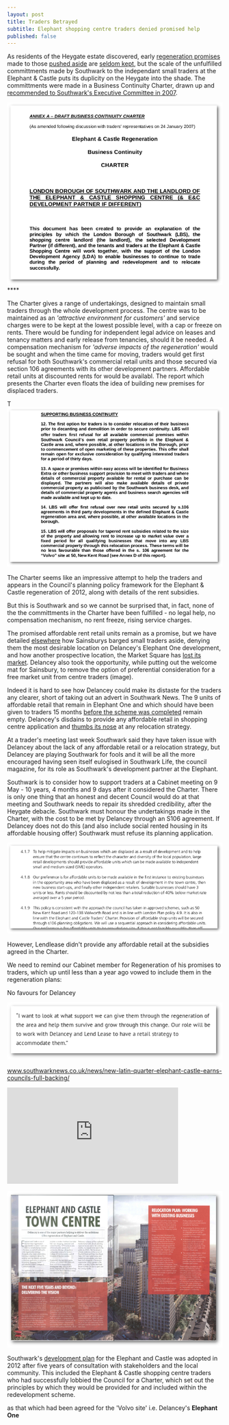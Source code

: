 ```yaml
---
layout: post
title: Traders Betrayed
subtitle: Elephant shopping centre traders denied promised help
published: false
---
```

As residents of the Heygate estate discovered, early [regeneration promises](http://heygatewashome.org/displacement.html) made to those [pushed aside](http://35percent.org/2013-06-08-the-heygate-diaspora/) are [seldom kept](http://www.reuters.com/article/us-britain-london-housing-idUSKCN0SD0OV20151019), but the scale of the unfulfilled committments made by Southwark to the independant small traders at the Elephant & Castle puts  its duplicity on the Heygate into the shade.
The committments were made in a Business Continuity Charter, drawn up and [recommended to Southwark's Executive Committee in 2007](http://moderngov.southwark.gov.uk/Data/Overview%20&%20Scrutiny%20Committee/20070709/Agenda/Attachment%202.pdf).

![](/img/lbstraderscharter.png)****

The Charter gives a range of undertakings, designed to maintain small traders through the whole development process. The centre was to be maintained as an  _'attractive environment for customers'_ and service charges were to be kept at the lowest possible level, with a cap or freeze on rents.  There would be funding for independent legal advice on leases and tenancy matters and early release from tenancies, should it be needed.  A compensation mechanism for _'adverse impacts of the regeneration'_ would be sought and when the time came for moving, traders would get first refusal for both Southwark's commercial retail units and those secured via section 106 agreements with its other development partners.  Affordable retail units at discounted rents for would be availabl.  The report which presents the Charter even floats the idea of building new premises for displaced traders.






T![](/img/lbstraderscharterextract.png)



The Charter seems like an impressive attempt to help the traders and appears in the Council's planning policy framework for the Elephant & Castle regeneration of 2012, along with details of the rent subsidies.

But this is Southwark and so we cannot be surprised that, in fact, none of the the committments in the Charter have been fulfilled - no legal help, no compensation mechanism, no rent freeze, rising service charges.

The promised affordable rent retail units remain as a promise, but we have detailed [elsewhere](http://35percent.org/tribeca-square/) how Sainsburys barged small traders aside, denying them the most desirable location on Delancey's Elephant One development, and how another prospective location, the Market Square has [lost its market](http://35percent.org/tribeca-square/).  Delancey also took the opportunity, while putting out the welcome mat for Sainsbury, to remove the option of preferential consideration for a free market unit from centre traders (image).  

Indeed it is hard to see how Delancey could make its distaste for the traders any clearer, short of taking out an advert in Southwark News.  The 9 units of affordable retail that remain in Elephant One and which should have been given to traders 15 months [before the scheme was completed](http://planbuild.southwark.gov.uk/documents/?casereference=13/AP/2302&system=DC) remain empty.   Delancey's disdains to provide any affordable retail in shopping centre application and [thumbs its nose](http://35percent.org/2016-12-19-delancey-submits-shopping-centre-application/) at any relocation strategy.

At a trader's meeting last week Southwark said they have taken issue with Delancey about the lack of any affordable retail or a relocation strategy, but Delancey are playing Southwark for fools and it will be all the more encouraged having seen itself eulogised in Southwark Life, the council magazine, for its role as Southwark's development partner at the Elephant.

Southwark is to consider how to support traders at a Cabinet meeting on 9 May -  10 years, 4 months and 9 days after it considered the Charter.  There is only one thing that an honest and decent Council would do at that meeting and Southwark needs to repair its shredded credibility, after the Heygate debacle.  Southwark must honour the undertakings made in the Charter, with the cost to be met by Delancey through an S106 agreement. If Delancey does not do this (and also include social rented housing in its affordable housing offer) Southwark must refuse its planning application.





![](/img/charterspd.png)     

However, Lendlease didn't provide any affordable retail at the subsidies agreed in the Charter.

We need to remind our Cabinet member for Regeneration of his promises to traders, which up until less than a year ago vowed to include them in the regeneration plans:

No favours for Delancey






![](/img/mwquote.png)

www.southwarknews.co.uk/news/new-latin-quarter-elephant-castle-earns-councils-full-backing/

<iframe width="400" height="225" src="https://www.youtube.com/embed/KlJFZXSgO9g" frameborder="0" allowfullscreen></iframe>

[](elephantmagazine-rotated.pdf)

![](/img/elephantmagazinedelancey.png)

Southwark's [development plan](http://www.southwark.gov.uk/assets/attach/1817/1.0.5%20Elephant%20%26%20Castle%20SPD%20OAPF.pdf) for the Elephant and Castle was adopted in 2012 after five years of consultation with stakeholders and the local community. This included the Elephant & Castle shopping centre traders who had successfully lobbied the Council for a Charter, which set out the principles by which they would be provided for and included within the redevelopment scheme.



as that which had been agreed for the 'Volvo site' i.e. Delancey's __Elephant One__
